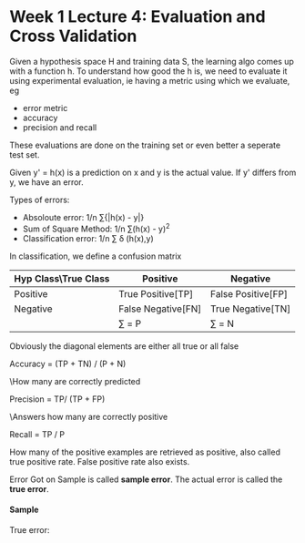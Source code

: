 # Week 1 Lecture 4: Evaluation and Cross Validation

Given a hypothesis space H and training data S, the learning algo comes up with a function h. To understand how good the h is, we need to evaluate it using experimental evaluation, ie having a metric using which we evaluate, eg 
- error metric
- accuracy
- precision and recall

These evaluations are done on the training set or even better a seperate test set.

Given y' = h(x) is a prediction on x and y is the actual value. If y' differs from y, we have an error.

Types of errors:
- Absoloute error: 1/n &sum;{|h(x) - y|}
- Sum of Square Method: 1/n &sum;(h(x) - y)<sup>2</sup>
- Classification error: 1/n &sum; &delta; (h(x),y)

In classification, we define a confusion matrix

| Hyp Class\True Class | Positive | Negative |
| -- | -- | -- |
| Positive | True Positive[TP] | False Positive[FP] |
| Negative | False Negative[FN] | True Negative[TN] |
| | &sum; = P | &sum; = N |


Obviously the diagonal elements are either all true or all false

Accuracy = (TP + TN) / (P + N)

\\How many are correctly predicted

Precision = TP/ (TP + FP)

\\Answers how many are correctly positive

Recall = TP / P


How many of the positive examples are retrieved as positive, also called true positive rate. False positive rate also exists.

Error Got on Sample is called **sample error**. The actual error is called the **true error**.

#### Sample 

True error: 

